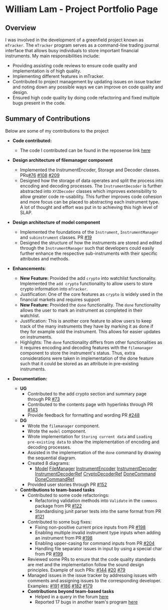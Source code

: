 # William Lam - Project Portfolio Page

## Overview
I was involved in the development of a greenfield project known as `mTracker`. The `mTracker` program
serves as a command-line trading journal interface that allows busy individuals to store important financial instruments.
My main responsibilities include:
* Providing assisting code reviews to ensure code quality and implementation is of high quality.
* Implementing different features in mTracker.
* Contributed to project management by updating issues on issue tracker and noting down any possible ways we can
  improve on code quality and design.
* Ensured high code quality by doing code refactoring and fixed multiple bugs present in the code.

## Summary of Contributions
Below are some of my contributions to the project

* **Code contributed:**
    * The code I contributed can be found in the reposense link [here](https://nus-cs2113-ay2122s1.github.io/tp-dashboard/?search=T12-1&sort=groupTitle&sortWithin=title&timeframe=commit&mergegroup=&groupSelect=groupByRepos&breakdown=true&checkedFileTypes=functional-code~other~test-code~docs&since=2021-09-25&tabOpen=true&tabType=authorship&zFR=false&tabAuthor=williamlamjy&tabRepo=AY2122S1-CS2113T-T12-1%2Ftp%5Bmaster%5D&authorshipIsMergeGroup=false&authorshipFileTypes=functional-code~test-code~docs&authorshipIsBinaryFileTypeChecked=false)
* **Design architecture of filemanager component**
  * Implemented the InstrumentEncoder, Storage and Decoder classes. PRs[#76](https://github.com/AY2122S1-CS2113T-T12-1/tp/pull/76) 
[#108](https://github.com/AY2122S1-CS2113T-T12-1/tp/pull/108) [#209](https://github.com/AY2122S1-CS2113T-T12-1/tp/pull/209)
  * Designed how the storage of data operates and split the process into encoding and decoding processes. The
  `InstrumentDecoder` is further abstracted into `XYZDecoder` classes which improves extensibility to allow greater code
  re-usability. This further improves code cohesion and more focus can be placed to abstracting each instrument type. A 
  lot of thought and effort was put in to achieving this high level of SLAP. 

* **Design architecture of model component**
  * Implemented the foundations of the `Instrument`, `InstrumentManager` and `subinstrument` classes. PR [#19](https://github.com/AY2122S1-CS2113T-T12-1/tp/pull/19)
  * Designed the structure of how the instruments are stored and edited through the `InstrumentManager` such that 
  developers could easily further enhance the respective sub-instruments with their specific attributes and methods.

* **Enhancements**:
    * **New Feature:** Provided the add `crypto` into watchlist functionality. Implemented the `add crypto` functionality to allow users to store crypto information into `mTracker`.
    * Justification: One of the core features as `crypto` is widely used in the financial markets and requires support
    * **New Feature:** Provided the `done` functionality. The `done` functionality allows the user to mark an instrument as completed in their watchlist.
    * Justification: This is another core feature to allow users to keep track of the many instruments they have by
  marking it as done if they for example sold the instrument. This allows for easier updates on instruments.
    * Highlights: The `done` functionality differs from other functionalities as it requires encoding and decoding
  features with the `filemanager` component to store the instrument's status. Thus, extra considerations were taken in
  implementation of the done feature such that it could be stored as an attribute in pre-existing instruments.

* **Documentation:**
  * **UG**
    * Contributed to the add crypto section and summary page through PR [#73](https://github.com/AY2122S1-CS2113T-T12-1/tp/pull/73)
    * Contributed to the contents page with hyperlinks through PR [#143](https://github.com/AY2122S1-CS2113T-T12-1/tp/pull/143)
    * Provide feedback for formatting and wording PR [#248](https://github.com/AY2122S1-CS2113T-T12-1/tp/pull/248)
  * **DG**
    * Wrote the `filemanager` component.
    * Wrote the `model` component.
    * Wrote implementation for `Storing current data` and `Loading pre-existing data` to show the implementation of
    encoding and decoding processes.
    * Assisted in the implementation of the `done` command by drawing the sequential diagram.
    * Created 8 diagrams:
      * [Model](https://github.com/AY2122S1-CS2113T-T12-1/tp/blob/master/docs/images/ModelDiagram.png)
    [FileManager](https://github.com/AY2122S1-CS2113T-T12-1/tp/blob/master/docs/images/FileManagerDiagram.png)
    [InstrumentEncoder](https://github.com/AY2122S1-CS2113T-T12-1/tp/blob/master/docs/images/FileManagerEncodingSequenceDiag.png)
    [InstrumentDecoder](https://github.com/AY2122S1-CS2113T-T12-1/tp/blob/master/docs/images/FileManagerSeqBetweenStorageAndDecoder.png)
    [InstrumentDecoderRef](https://github.com/AY2122S1-CS2113T-T12-1/tp/blob/master/docs/images/FileManagerSequenceDiagram.png)
    [CryptoDecoderRef](https://github.com/AY2122S1-CS2113T-T12-1/tp/blob/master/docs/images/FileManagerRefDiagCryptoDecoder.png)
    [DoneCommand](https://github.com/AY2122S1-CS2113T-T12-1/tp/blob/master/docs/images/DoneCryptoSequenceDiagram.png)
    [DoneCommandRef](https://github.com/AY2122S1-CS2113T-T12-1/tp/blob/master/docs/images/DoneCryptoExecuteDiagram.png)
    * Provided user stories through PR [#152](https://github.com/AY2122S1-CS2113T-T12-1/tp/pull/152)
  * **Contributions to team-based tasks**
    * Contributed to some code refactorings:
      * Refactoring validation methods into `Validate` in the `commons` package from PR [#122](https://github.com/AY2122S1-CS2113T-T12-1/tp/pull/122)
      * Standardising junit parser tests into the same format from PR [#121](https://github.com/AY2122S1-CS2113T-T12-1/tp/pull/121)
    * Contributed to some bug fixes:
      * Fixing non-positive current price inputs from PR [#198](https://github.com/AY2122S1-CS2113T-T12-1/tp/pull/198)
      * Enabling multiple invalid instrument type inputs when adding an instrument from PR [#198](https://github.com/AY2122S1-CS2113T-T12-1/tp/pull/198)
      * Enabling upper-casing for command inputs from PR [#204](https://github.com/AY2122S1-CS2113T-T12-1/tp/pull/204)
      * Handling file separator issues in input by using a special char from PR [#199](https://github.com/AY2122S1-CS2113T-T12-1/tp/pull/199)
    * Reviewed some PRs to ensure that the code quality standards are met and the implementation follow the
      sound design principles. Example of such PRs: [#144](https://github.com/AY2122S1-CS2113T-T12-1/tp/pull/144)
    [#20](https://github.com/AY2122S1-CS2113T-T12-1/tp/pull/20)
    [#79](https://github.com/AY2122S1-CS2113T-T12-1/tp/pull/79)
    * Managed issues in the issue tracker by addressing issues with comments and assigning issues to the corresponding
    developer. Examples: [#191](https://github.com/AY2122S1-CS2113T-T12-1/tp/issues/191)
    [#186](https://github.com/AY2122S1-CS2113T-T12-1/tp/issues/186)
    [#182](https://github.com/AY2122S1-CS2113T-T12-1/tp/issues/182)
    [#179](https://github.com/AY2122S1-CS2113T-T12-1/tp/issues/179)
    * **Contributions beyond team-based tasks**
      * Helped in a query in the forum [here](https://github.com/nus-cs2113-AY2122S1/forum/issues/28)
      * Reported 17 bugs in another team's program [here](https://github.com/williamlamjy/ped/issues)